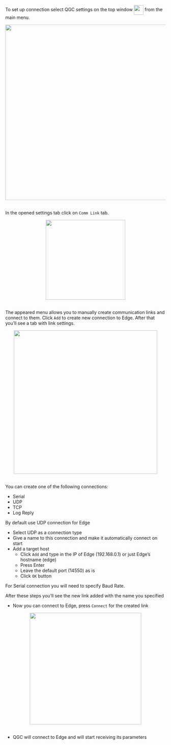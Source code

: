 To set up connection select QGC settings on the top window <span style="text-align: center;"><img src="../../img/quickstart/qgc_settings_button.png" style="width: 30px; vertical-align:middle"></span> from the main menu.

<div style="text-align: center;"><img src="../../img/quickstart/qgc_main_window_settings_selected.png" style="width: 550px;"></div><br>

In the opened settings tab click on `Comm Link` tab.

<div style="text-align: center;"><img src="../../img/quickstart/qgc_comm_links_selected.png" style="width: 250px;"></div><br>

The appeared menu allows you to manually create communication links and connect to them. Click `Add` to create new connection to Edge. After that you’ll see a tab with link settings.

<div style="text-align: center;"><img src="../../img/qgc/create_new_link.png" style="width: 450px;"></div><br>

You can create one of the following connections:

* Serial
* UDP
* TCP
* Log Reply

By default use UDP connection for Edge

* Select UDP as a connection type
* Give a name to this connection and make it automatically connect on start
* Add a target host
    * Click `Add` and type in the IP of Edge (192.168.0.1) or just Edge’s hostname (edge)
    * Press Enter
    * Leave the default port (14550) as is
    * Click `OK` button

For Serial connection you will need to specify Baud Rate.

After these steps you’ll see the new link added with the name you specified

* Now you can connect to Edge, press `Connect` for the created link

<div style="text-align: center;"><img src="../../img/quickstart/qgc_comm_links_connect_selected.png" style="width: 350px;"></div><br>

* QGC will connect to Edge and will start receiving its parameters
